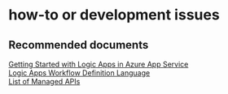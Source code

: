 <properties
	pageTitle="how-to or development issues"
	description="how-to or development issues"
	service="microsoft.logic"
	resource="workflows"
	authors="aashu"
	displayOrder=""
	selfHelpType="generic"
	supportTopicIds="32451853"
	resourceTags=""
	productPesIds="15791"
	cloudEnvironments="public, Fairfax, usnat, ussec"
	articleId="94a2f81c-da7c-40e1-b625-8b9c086a9b48"
	ownershipId="Compute_LogicApps"
/>

# how-to or development issues

## **Recommended documents**
[Getting Started with Logic Apps in Azure App Service](https://azure.microsoft.com/documentation/articles/app-service-logic-create-a-logic-app/)<br>
[Logic Apps Workflow Definition Language](https://msdn.microsoft.com/library/azure/mt643789.aspx)<br>
[List of Managed APIs](https://azure.microsoft.com/documentation/articles/apis-list/)
